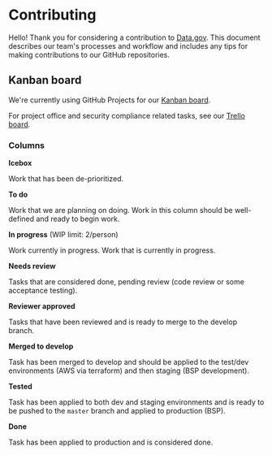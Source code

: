 # Contributing

Hello! Thank you for considering a contribution to [Data.gov](https://www.data.gov/). This document describes our team's processes and workflow and includes any tips for making contributions to our GitHub repositories.


## Kanban board

We're currently using GitHub Projects for our [Kanban
board](https://github.com/GSA/datagov-deploy/projects/8).

For project office and security compliance related tasks, see our [Trello board](https://trello.com/b/cTl4qRBr/datagov-team-planning).

### Columns

**Icebox**

Work that has been de-prioritized.


**To do**

Work that we are planning on doing. Work in this column should be well-defined
and ready to begin work.

**In progress** (WIP limit: 2/person)

Work currently in progress. Work that is currently in progress.

**Needs review**

Tasks that are considered done, pending review (code review or some acceptance
testing).

**Reviewer approved**

Tasks that have been reviewed and is ready to merge to the develop branch.


**Merged to develop**

Task has been merged to develop and should be applied to the test/dev environments
(AWS via terraform) and then staging (BSP development).

**Tested**

Task has been applied to both dev and staging environments and is ready to be
pushed to the `master` branch and applied to production (BSP).

**Done**

Task has been applied to production and is considered done.
